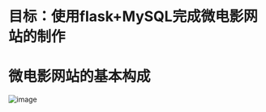 目标：使用flask+MySQL完成微电影网站的制作
=
# 微电影网站的基本构成
![image](https://github.com/chaoqi666/movie_project/picture/outline.jpg)

